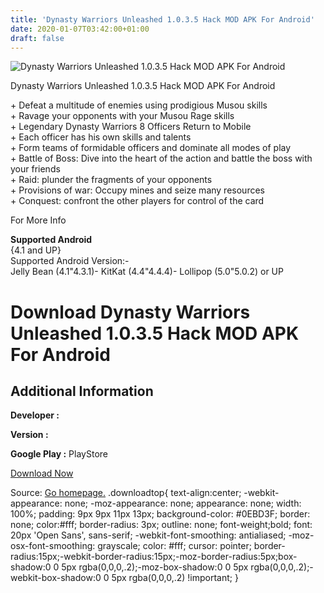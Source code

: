 ```yaml
---
title: 'Dynasty Warriors Unleashed 1.0.3.5 Hack MOD APK For Android'
date: 2020-01-07T03:42:00+01:00
draft: false
---
```


![Dynasty Warriors Unleashed 1.0.3.5 Hack MOD APK For Android](https://i2.wp.com/apkhome.net/wp-content/uploads/2017/05/Dynasty-Warriors-Unleashed-1.0.3.5.png "Dynasty Warriors Unleashed 1.0.3.5 Hack MOD APK For Android")

  

Dynasty Warriors Unleashed 1.0.3.5 Hack MOD APK For Android

\+ Defeat a multitude of enemies using prodigious Musou skills  
\+ Ravage your opponents with your Musou Rage skills  
\+ Legendary Dynasty Warriors 8 Officers Return to Mobile  
\+ Each officer has his own skills and talents  
\+ Form teams of formidable officers and dominate all modes of play  
\+ Battle of Boss: Dive into the heart of the action and battle the boss with your friends  
\+ Raid: plunder the fragments of your opponents  
\+ Provisions of war: Occupy mines and seize many resources  
\+ Conquest: confront the other players for control of the card

For More Info

**Supported Android**  
{4.1 and UP}  
Supported Android Version:-  
Jelly Bean (4.1"4.3.1)- KitKat (4.4"4.4.4)- Lollipop (5.0"5.0.2) or UP

Download Dynasty Warriors Unleashed 1.0.3.5 Hack MOD APK For Android
====================================================================

Additional Information
----------------------

**Developer :**

**Version :**

**Google Play :** PlayStore

  

[Download Now](https://store4app.co/post/dynasty-warriors-unleashed-1-0-3-5-hack-mod-apk-for-android_1573671911)

  
Source: [Go homepage.](https://store4app.co/post/dynasty-warriors-unleashed-1-0-3-5-hack-mod-apk-for-android_1573671911) .downloadtop{ text-align:center; -webkit-appearance: none; -moz-appearance: none; appearance: none; width: 100%; padding: 9px 9px 11px 13px; background-color: #0EBD3F; border: none; color:#fff; border-radius: 3px; outline: none; font-weight;bold; font: 20px 'Open Sans', sans-serif; -webkit-font-smoothing: antialiased; -moz-osx-font-smoothing: grayscale; color: #fff; cursor: pointer; border-radius:15px;-webkit-border-radius:15px;-moz-border-radius:5px;box-shadow:0 0 5px rgba(0,0,0,.2);-moz-box-shadow:0 0 5px rgba(0,0,0,.2);-webkit-box-shadow:0 0 5px rgba(0,0,0,.2) !important; }